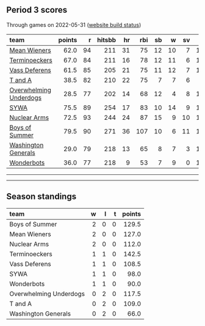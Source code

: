 

## Period 3 scores

Through games on 2022-05-31 ([website build status](https://github.com/brian-bot/pl-site/actions))


|team                                              | points|  r| hitsbb| hr| rbi| sb|  w| sv|  so|   era|  whip|
|:-------------------------------------------------|------:|--:|------:|--:|---:|--:|--:|--:|---:|-----:|-----:|
|[Mean Wieners](./meanwieners)                     |   62.0| 94|    211| 31|  75| 12| 10|  7| 130| 3.806| 1.229|
|[Terminoeckers](./terminoeckers)                  |   67.0| 84|    211| 16|  78| 12| 11|  6| 142| 2.328| 1.005|
|[Vass Deferens](./vassdeferens)                   |   61.5| 85|    205| 21|  75| 11| 12|  7| 131| 2.758| 1.083|
|[T and A](./tanda)                                |   38.5| 82|    210| 22|  75|  7|  7|  6|  98| 4.050| 1.165|
|[Overwhelming Underdogs](./overwhelmingunderdogs) |   28.5| 77|    202| 14|  68| 12|  4|  8| 107| 5.129| 1.441|
|[SYWA](./sywa)                                    |   75.5| 89|    254| 17|  83| 10| 14|  9| 166| 2.822| 1.154|
|[Nuclear Arms](./nucleararms)                     |   72.5| 93|    244| 24|  87| 15|  9| 10| 140| 4.434| 1.221|
|[Boys of Summer](./boysofsummer)                  |   79.5| 90|    271| 36| 107| 10|  6| 11| 154| 2.700| 1.149|
|[Washington Generals](./washingtongenerals)       |   29.0| 79|    218| 13|  65|  8|  7|  3| 121| 4.752| 1.288|
|[Wonderbots](./wonderbots)                        |   36.0| 77|    218|  9|  53|  7|  9|  0| 165| 3.689| 1.242|

* * *
* * *

## Season standings


|team                   |  w|  l|  t| points|
|:----------------------|--:|--:|--:|------:|
|Boys of Summer         |  2|  0|  0|  129.5|
|Mean Wieners           |  2|  0|  0|  127.0|
|Nuclear Arms           |  2|  0|  0|  112.0|
|Terminoeckers          |  1|  1|  0|  142.5|
|Vass Deferens          |  1|  1|  0|  108.5|
|SYWA                   |  1|  1|  0|   98.0|
|Wonderbots             |  1|  1|  0|   90.0|
|Overwhelming Underdogs |  0|  2|  0|  117.5|
|T and A                |  0|  2|  0|  109.0|
|Washington Generals    |  0|  2|  0|   66.0|


